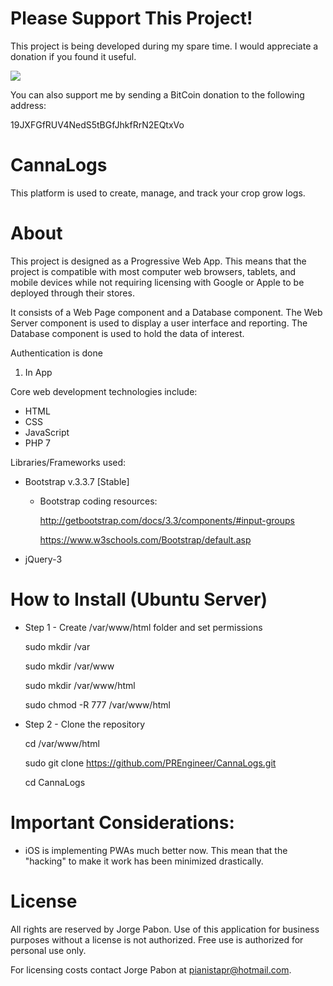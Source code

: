 # Please Support This Project!

This project is being developed during my spare time.  I would appreciate a donation if you found it useful.

[![](https://www.paypalobjects.com/en_US/i/btn/btn_donateCC_LG.gif)](https://www.paypal.com/cgi-bin/webscr?cmd=_donations&business=53CD2WNX3698E&lc=US&item_name=PREngineer&item_number=CannaLogs&currency_code=USD&bn=PP%2dDonationsBF%3abtn_donateCC_LG%2egif%3aNonHosted)

You can also support me by sending a BitCoin donation to the following address:

19JXFGfRUV4NedS5tBGfJhkfRrN2EQtxVo

# CannaLogs

This platform is used to create, manage, and track your crop grow logs.

# About

This project is designed as a Progressive Web App.  This means that the project is compatible with most computer web browsers, tablets, and mobile devices while not requiring licensing with Google or Apple to be deployed through their stores.

It consists of a Web Page component and a Database component.  The Web Server component is used to display a user interface and reporting.  The Database component is used to hold the data of interest.

Authentication is done 
  1. In App

Core web development technologies include:
  * HTML
  * CSS
  * JavaScript
  * PHP 7

Libraries/Frameworks used:
  * Bootstrap v.3.3.7 [Stable]
    * Bootstrap coding resources:

      http://getbootstrap.com/docs/3.3/components/#input-groups

      https://www.w3schools.com/Bootstrap/default.asp

  * jQuery-3

# How to Install (Ubuntu Server)

  * Step 1 - Create /var/www/html folder and set permissions

    sudo mkdir /var

    sudo mkdir /var/www

    sudo mkdir /var/www/html

    sudo chmod -R 777 /var/www/html

  * Step 2 - Clone the repository

    cd /var/www/html

    sudo git clone https://github.com/PREngineer/CannaLogs.git
    
    cd CannaLogs

# Important Considerations:

  * iOS is implementing PWAs much better now.  This mean that the "hacking" to make it work has been minimized drastically.

# License

All rights are reserved by Jorge Pabon.  Use of this application for business purposes without a license is not authorized.  Free use is authorized for personal use only.

For licensing costs contact Jorge Pabon at pianistapr@hotmail.com.

